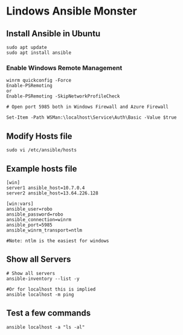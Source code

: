 # Lindows Ansible Monster

## Install Ansible in Ubuntu
```
sudo apt update
sudo apt install ansible
```

### Enable Windows Remote Management 
```
winrm quickconfig -Force
Enable-PSRemoting
or
Enable-PSRemoting -SkipNetworkProfileCheck

# Open port 5985 both in Windows Firewall and Azure Firewall

Set-Item -Path WSMan:\localhost\Service\Auth\Basic -Value $true

```

## Modify Hosts file
```
sudo vi /etc/ansible/hosts
```

## Example hosts file
```
[win]
server1 ansible_host=10.7.0.4
server2 ansible_host=13.64.226.128

[win:vars]
ansible_user=robo
ansible_password=robo
ansible_connection=winrm
ansible_port=5985
ansible_winrm_transport=ntlm

#Note: ntlm is the easiest for windows
```

## Show all Servers
```
# Show all servers
ansible-inventory --list -y

#Or for localhost this is implied 
ansible localhost -m ping
```

## Test a few commands
```
ansible localhost -a "ls -al"
```








